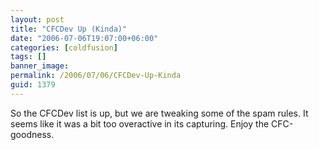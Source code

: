 ```yaml
---
layout: post
title: "CFCDev Up (Kinda)"
date: "2006-07-06T19:07:00+06:00"
categories: [coldfusion]
tags: []
banner_image: 
permalink: /2006/07/06/CFCDev-Up-Kinda
guid: 1379
---
```


So the CFCDev list is up, but we are tweaking some of the spam rules. It seems like it was a bit too overactive in its capturing. Enjoy the CFC-goodness.